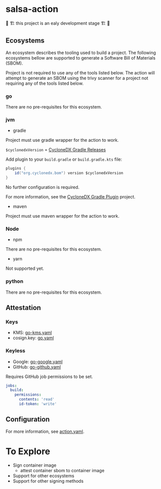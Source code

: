 # salsa-action

🚧 🏗️ this project is an ealy development stage 🏗️ 🚧

## Ecosystems

An ecosystem describes the tooling used to build a project. The following ecosystems bellow are supported to generate a
Software Bill of Materials (SBOM).

Project is not required to use any of the tools listed below.
The action will attempt to generate an SBOM using the trivy scanner for a project not requiring any of the tools listed
below.

### go

There are no pre-requisites for this ecosystem.

### jvm

* gradle

Project must use gradle wrapper for the action to work.

`$cyclonedxVersion` = [CycloneDX Gradle Releases](https://github.com/CycloneDX/cyclonedx-gradle-plugin/releases/)

Add plugin to your `build.gradle` or `build.gradle.kts` file:

```groovy
plugins {
    id("org.cyclonedx.bom") version $cyclonedxVersion
}
```

No further configuration is required.

For more information, see the [CycloneDX Gradle Plugin](https://github.com/CycloneDX/cyclonedx-gradle-plugin) project.

* maven

Project must use maven wrapper for the action to work.

### Node

* npm

There are no pre-requisites for this ecosystem.

* yarn

Not supported yet.

### python

There are no pre-requisites for this ecosystem.

## Attestation

### Keys

* KMS: [go-kms.yaml](.github/workflows/go-kms.yaml)
* cosign.key: [go.yaml](.github/workflows/go.yaml)

### Keyless

* Google: [go-google.yaml](.github/workflows/go-google.yaml)
* GitHub: [go-github.yaml](.github/workflows/go-github.yaml)

Requires GitHub job permissions to be set.

```yaml
jobs:
  build:
    permissions:
      contents: 'read'
      id-token: 'write'
```

## Configuration

For more information, see [action.yaml](action.yaml).

# To Explore

* Sign container image
    * attest container sbom to container image
* Support for other ecosystems
* Support for other signing methods